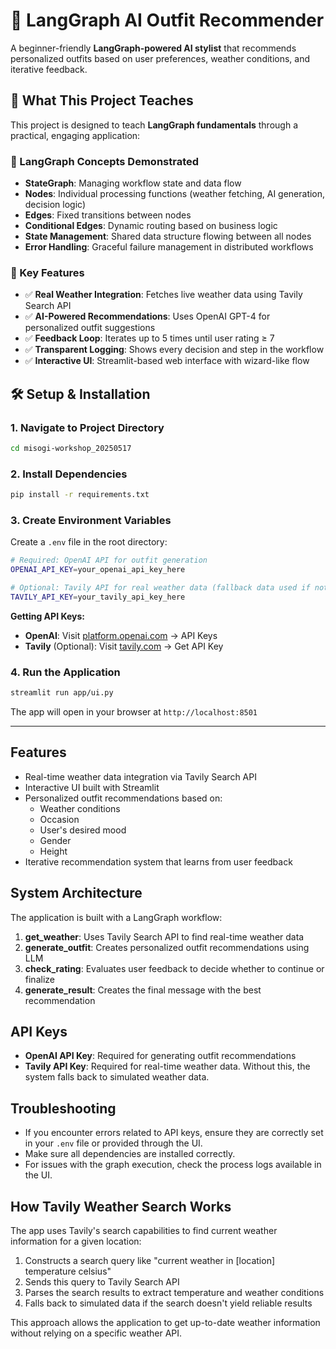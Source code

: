 # 🧥 LangGraph AI Outfit Recommender

A beginner-friendly **LangGraph-powered AI stylist** that recommends personalized outfits based on user preferences, weather conditions, and iterative feedback.

## 🎯 What This Project Teaches

This project is designed to teach **LangGraph fundamentals** through a practical, engaging application:

### 🔧 LangGraph Concepts Demonstrated
- **StateGraph**: Managing workflow state and data flow
- **Nodes**: Individual processing functions (weather fetching, AI generation, decision logic)
- **Edges**: Fixed transitions between nodes
- **Conditional Edges**: Dynamic routing based on business logic
- **State Management**: Shared data structure flowing between all nodes
- **Error Handling**: Graceful failure management in distributed workflows

### 🚀 Key Features
- ✅ **Real Weather Integration**: Fetches live weather data using Tavily Search API
- ✅ **AI-Powered Recommendations**: Uses OpenAI GPT-4 for personalized outfit suggestions
- ✅ **Feedback Loop**: Iterates up to 5 times until user rating ≥ 7
- ✅ **Transparent Logging**: Shows every decision and step in the workflow
- ✅ **Interactive UI**: Streamlit-based web interface with wizard-like flow

## 🛠️ Setup & Installation

### 1. Navigate to Project Directory
```bash
cd misogi-workshop_20250517
```

### 2. Install Dependencies
```bash
pip install -r requirements.txt
```

### 3. Create Environment Variables
Create a `.env` file in the root directory:

```bash
# Required: OpenAI API for outfit generation
OPENAI_API_KEY=your_openai_api_key_here

# Optional: Tavily API for real weather data (fallback data used if not provided)
TAVILY_API_KEY=your_tavily_api_key_here
```

**Getting API Keys:**
- **OpenAI**: Visit [platform.openai.com](https://platform.openai.com) → API Keys
- **Tavily** (Optional): Visit [tavily.com](https://tavily.com) → Get API Key

### 4. Run the Application
```bash
streamlit run app/ui.py
```

The app will open in your browser at `http://localhost:8501`

---

## Features

- Real-time weather data integration via Tavily Search API
- Interactive UI built with Streamlit
- Personalized outfit recommendations based on:
  - Weather conditions
  - Occasion
  - User's desired mood
  - Gender
  - Height
- Iterative recommendation system that learns from user feedback

## System Architecture

The application is built with a LangGraph workflow:
1. **get_weather**: Uses Tavily Search API to find real-time weather data
2. **generate_outfit**: Creates personalized outfit recommendations using LLM
3. **check_rating**: Evaluates user feedback to decide whether to continue or finalize
4. **generate_result**: Creates the final message with the best recommendation

## API Keys

- **OpenAI API Key**: Required for generating outfit recommendations
- **Tavily API Key**: Required for real-time weather data. Without this, the system falls back to simulated weather data.

## Troubleshooting

- If you encounter errors related to API keys, ensure they are correctly set in your `.env` file or provided through the UI.
- Make sure all dependencies are installed correctly.
- For issues with the graph execution, check the process logs available in the UI.

## How Tavily Weather Search Works

The app uses Tavily's search capabilities to find current weather information for a given location:

1. Constructs a search query like "current weather in [location] temperature celsius"
2. Sends this query to Tavily Search API
3. Parses the search results to extract temperature and weather conditions
4. Falls back to simulated data if the search doesn't yield reliable results

This approach allows the application to get up-to-date weather information without relying on a specific weather API.
